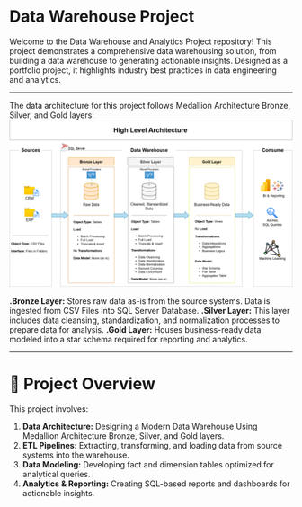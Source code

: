 # Data Warehouse Project 
Welcome to the Data Warehouse and Analytics Project repository! 
This project demonstrates a comprehensive data warehousing solution, from building a data warehouse to generating actionable insights. Designed as a portfolio project, it highlights industry best practices in data engineering and analytics.

--------------------------------------------------------------------------------------------------------------------------------
The data architecture for this project follows Medallion Architecture Bronze, Silver, and Gold layers:
[![Architecturee](docs/data_architecturee.png)](#Project-Architecture)

**.Bronze Layer:** Stores raw data as-is from the source systems. Data is ingested from CSV Files into SQL Server Database.
**.Silver Layer:** This layer includes data cleansing, standardization, and normalization processes to prepare data for analysis.
**.Gold Layer:** Houses business-ready data modeled into a star schema required for reporting and analytics.

-------------------------------------------------------------------------------------------------------------------------------
# 📖 Project Overview
This project involves:
1) **Data Architecture:** Designing a Modern Data Warehouse Using Medallion Architecture Bronze, Silver, and Gold layers.
2) **ETL Pipelines:** Extracting, transforming, and loading data from source systems into the warehouse.
3) **Data Modeling:** Developing fact and dimension tables optimized for analytical queries.
4) **Analytics & Reporting:** Creating SQL-based reports and dashboards for actionable insights.
